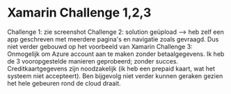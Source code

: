 # Xamarin Challenge 1,2,3

Challenge 1: zie screenshot
Challenge 2: solution geüpload --> heb zelf een app geschreven met meerdere pagina's en navigatie zoals gevraagd. Dus niet verder gebouwd op het voorbeeld van Xamarin
Challenge 3: Onmogelijk om Azure account aan te maken zonder betaalgegevens. Ik heb de 3 vooropgestelde manieren geprobeerd; zonder succes. Creditkaartgegevens zijn noodzakelijk (ik heb een prepaid kaart, wat het systeem niet accepteert). Ben bijgevolg niet verder kunnen geraken gezien het hele gebeuren rond de cloud draait.
